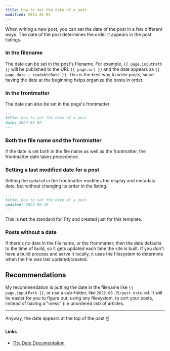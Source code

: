 ```yaml
---
title: How to set the date of a post
modified: 2024-02-01
---
```


When writing a new post, you can set the date of the post in a few different ways. The date of the post determines the order it appears in the post listings.

### In the filename

The date can be set in the post's filename. For example, `{{ page.inputPath }}` will be published to the URL `{{ page.url }}` and the date appears as `{{ page.date | readableDate }}`. This is the best way to write posts, since having the date at the beginning helps organize the posts in order.

### In the frontmatter

The date can also be set in the page's frontmatter.

```markdown
---
title: How to set the date of a post
date: 2024-02-02
---
```

### Both the file name _and_ the frontmatter

If the date is set both in the file name as well as the frontmatter, the frontmatter date takes precedence.

### Setting a last modified date for a post

Setting the `updated` in the frontmatter modifies the display and metadata date, but without changing its order in the listing.

```markdown
---
title: How to set the date of a post
updated: 2022-08-20
---
```

This is **not** the standard for 11ty and created just for this template.

### Posts without a date

If there's no date in the file name, or the frontmatter, then the date defaults to the time of build, so it gets updated each time the site is built.
If you don't have a build process and serve it locally, it uses the filesystem to determine when the file was last updated/created.

## Recommendations

My recommendation is putting the date in the filename like `{{ page.inputPath }}`, or use a sub-folder, like `2022-08-15/post-date.md`.
It will be easier for you to figure out, using any filesystem, to sort your posts, instead of having a "mess" (i.e unordered list) of articles.

---

Anyway, the date appears at the top of the post ☝️

#### Links

- [11ty Date Documentation](https://www.11ty.dev/docs/dates/)
